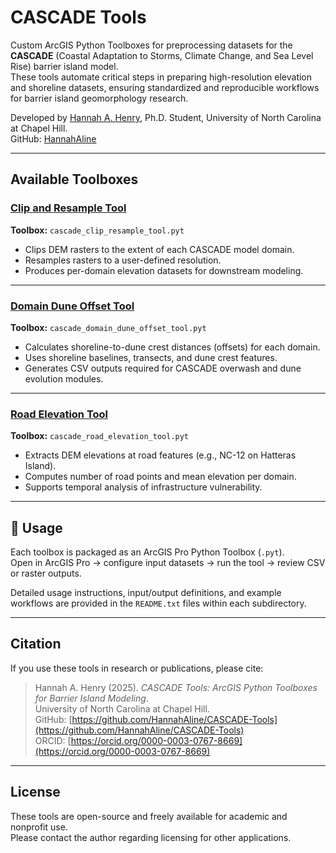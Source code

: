 # CASCADE Tools

Custom ArcGIS Python Toolboxes for preprocessing datasets for the **CASCADE** (Coastal Adaptation to Storms, Climate Change, and Sea Level Rise) barrier island model.  
These tools automate critical steps in preparing high-resolution elevation and shoreline datasets, ensuring standardized and reproducible workflows for barrier island geomorphology research.

Developed by [Hannah A. Henry](https://orcid.org/0000-0003-0767-8669), Ph.D. Student, University of North Carolina at Chapel Hill.  
GitHub: [HannahAline](https://github.com/HannahAline)

---

## Available Toolboxes

### [Clip and Resample Tool](clip_resample/README.txt)  
**Toolbox:** `cascade_clip_resample_tool.pyt`  
- Clips DEM rasters to the extent of each CASCADE model domain.  
- Resamples rasters to a user-defined resolution.  
- Produces per-domain elevation datasets for downstream modeling.  

---

### [Domain Dune Offset Tool](dune_offset/README.txt)  
**Toolbox:** `cascade_domain_dune_offset_tool.pyt`  
- Calculates shoreline-to-dune crest distances (offsets) for each domain.  
- Uses shoreline baselines, transects, and dune crest features.  
- Generates CSV outputs required for CASCADE overwash and dune evolution modules.  

---

### [Road Elevation Tool](road_elevation/README.txt)  
**Toolbox:** `cascade_road_elevation_tool.pyt`  
- Extracts DEM elevations at road features (e.g., NC-12 on Hatteras Island).  
- Computes number of road points and mean elevation per domain.  
- Supports temporal analysis of infrastructure vulnerability.  

---

## 🔧 Usage
Each toolbox is packaged as an ArcGIS Pro Python Toolbox (`.pyt`).  
Open in ArcGIS Pro → configure input datasets → run the tool → review CSV or raster outputs.  

Detailed usage instructions, input/output definitions, and example workflows are provided in the `README.txt` files within each subdirectory.  

---

## Citation
If you use these tools in research or publications, please cite:

> Hannah A. Henry (2025). *CASCADE Tools: ArcGIS Python Toolboxes for Barrier Island Modeling*.  
> University of North Carolina at Chapel Hill.  
> GitHub: [https://github.com/HannahAline/CASCADE-Tools](https://github.com/HannahAline/CASCADE-Tools)  
> ORCID: [https://orcid.org/0000-0003-0767-8669](https://orcid.org/0000-0003-0767-8669)

---

## License
These tools are open-source and freely available for academic and nonprofit use.  
Please contact the author regarding licensing for other applications.
